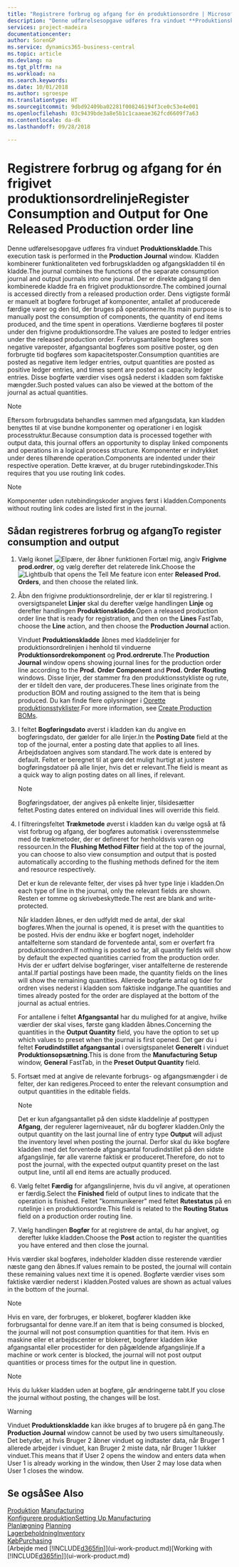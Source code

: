 ```yaml
---
title: "Registrere forbrug og afgang for én produktionsordre | Microsoft Docs"
description: "Denne udførelsesopgave udføres fra vinduet **Produktionskladde**. Kladden kombinerer funktionaliteten ved forbrugskladden og afgangskladden til én kladde. Der er direkte adgang til den kombinerede kladde fra en frigivet produktionsordre. Dens vigtigste formål er manuelt at bogføre forbruget af komponenter, antallet af producerede færdige varer og den tid, der bruges på operationerne."
services: project-madeira
documentationcenter: 
author: SorenGP
ms.service: dynamics365-business-central
ms.topic: article
ms.devlang: na
ms.tgt_pltfrm: na
ms.workload: na
ms.search.keywords: 
ms.date: 10/01/2018
ms.author: sgroespe
ms.translationtype: HT
ms.sourcegitcommit: 9dbd92409ba02281f008246194f3ce0c53e4e001
ms.openlocfilehash: 03c9439bde3a8e5b1c1caaeae362fcd6609f7a63
ms.contentlocale: da-dk
ms.lasthandoff: 09/28/2018

---
```

# <a name="register-consumption-and-output-for-one-released-production-order-line"></a><span data-ttu-id="4690a-106">Registrere forbrug og afgang for én frigivet produktionsordrelinje</span><span class="sxs-lookup"><span data-stu-id="4690a-106">Register Consumption and Output for One Released Production order line</span></span>
<span data-ttu-id="4690a-107">Denne udførelsesopgave udføres fra vinduet **Produktionskladde**.</span><span class="sxs-lookup"><span data-stu-id="4690a-107">This execution task is performed in the **Production Journal** window.</span></span> <span data-ttu-id="4690a-108">Kladden kombinerer funktionaliteten ved forbrugskladden og afgangskladden til én kladde.</span><span class="sxs-lookup"><span data-stu-id="4690a-108">The journal combines the functions of the separate consumption journal and output journals into one journal.</span></span> <span data-ttu-id="4690a-109">Der er direkte adgang til den kombinerede kladde fra en frigivet produktionsordre.</span><span class="sxs-lookup"><span data-stu-id="4690a-109">The combined journal is accessed directly from a released production order.</span></span> <span data-ttu-id="4690a-110">Dens vigtigste formål er manuelt at bogføre forbruget af komponenter, antallet af producerede færdige varer og den tid, der bruges på operationerne.</span><span class="sxs-lookup"><span data-stu-id="4690a-110">Its main purpose is to manually post the consumption of components, the quantity of end items produced, and the time spent in operations.</span></span> <span data-ttu-id="4690a-111">Værdierne bogføres til poster under den frigivne produktionsordre.</span><span class="sxs-lookup"><span data-stu-id="4690a-111">The values are posted to ledger entries under the released production order.</span></span> <span data-ttu-id="4690a-112">Forbrugsantallene bogføres som negative vareposter, afgangsantal bogføres som positive poster, og den forbrugte tid bogføres som kapacitetsposter.</span><span class="sxs-lookup"><span data-stu-id="4690a-112">Consumption quantities are posted as negative item ledger entries, output quantities are posted as positive ledger entries, and times spent are posted as capacity ledger entries.</span></span> <span data-ttu-id="4690a-113">Disse bogførte værdier vises også nederst i kladden som faktiske mængder.</span><span class="sxs-lookup"><span data-stu-id="4690a-113">Such posted values can also be viewed at the bottom of the journal as actual quantities.</span></span>  

> [!NOTE]  
>  <span data-ttu-id="4690a-114">Eftersom forbrugsdata behandles sammen med afgangsdata, kan kladden benyttes til at vise bundne komponenter og operationer i en logisk processtruktur.</span><span class="sxs-lookup"><span data-stu-id="4690a-114">Because consumption data is processed together with output data, this journal offers an opportunity to display linked components and operations in a logical process structure.</span></span> <span data-ttu-id="4690a-115">Komponenter er indrykket under deres tilhørende operation.</span><span class="sxs-lookup"><span data-stu-id="4690a-115">Components are indented under their respective operation.</span></span> <span data-ttu-id="4690a-116">Dette kræver, at du bruger rutebindingskoder.</span><span class="sxs-lookup"><span data-stu-id="4690a-116">This requires that you use routing link codes.</span></span>  

> [!NOTE]  
>  <span data-ttu-id="4690a-117">Komponenter uden rutebindingskoder angives først i kladden.</span><span class="sxs-lookup"><span data-stu-id="4690a-117">Components without routing link codes are listed first in the journal.</span></span>  

## <a name="to-register-consumption-and-output"></a><span data-ttu-id="4690a-118">Sådan registreres forbrug og afgang</span><span class="sxs-lookup"><span data-stu-id="4690a-118">To register consumption and output</span></span>  
1.  <span data-ttu-id="4690a-119">Vælg ikonet ![Elpære, der åbner funktionen Fortæl mig](media/ui-search/search_small.png "Fortæl mig, hvad du vil foretage dig"), angiv **Frigivne prod.ordrer**, og vælg derefter det relaterede link.</span><span class="sxs-lookup"><span data-stu-id="4690a-119">Choose the ![Lightbulb that opens the Tell Me feature](media/ui-search/search_small.png "Tell me what you want to do") icon enter **Released Prod. Orders**, and then choose the related link.</span></span>  
2.  <span data-ttu-id="4690a-120">Åbn den frigivne produktionsordrelinje, der er klar til registrering. I oversigtspanelet **Linjer** skal du derefter vælge handlingen **Linje** og derefter handlingen **Produktionskladde**.</span><span class="sxs-lookup"><span data-stu-id="4690a-120">Open a released production order line that is ready for registration, and then on the **Lines** FastTab, choose the **Line** action, and then choose the **Production Journal** action.</span></span>  

    <span data-ttu-id="4690a-121">Vinduet **Produktionskladde** åbnes med kladdelinjer for produktionsordrelinjen i henhold til vinduerne **Produktionsordrekomponent** og **Prod.ordrerute**.</span><span class="sxs-lookup"><span data-stu-id="4690a-121">The **Production Journal** window opens showing journal lines for the production order line according to the **Prod. Order Component** and **Prod. Order Routing** windows.</span></span> <span data-ttu-id="4690a-122">Disse linjer, der stammer fra den produktionsstykliste og rute, der er tildelt den vare, der produceres.</span><span class="sxs-lookup"><span data-stu-id="4690a-122">These lines originate from the production BOM and routing assigned to the item that is being produced.</span></span> <span data-ttu-id="4690a-123">Du kan finde flere oplysninger i [Oprette produktionsstyklister](production-how-to-create-routings.md).</span><span class="sxs-lookup"><span data-stu-id="4690a-123">For more information, see [Create Production BOMs](production-how-to-create-routings.md).</span></span>  

3.  <span data-ttu-id="4690a-124">I feltet **Bogføringsdato** øverst i kladden kan du angive en bogføringsdato, der gælder for alle linjer.</span><span class="sxs-lookup"><span data-stu-id="4690a-124">In the **Posting Date** field at the top of the journal, enter a posting date that applies to all lines.</span></span> <span data-ttu-id="4690a-125">Arbejdsdatoen angives som standard.</span><span class="sxs-lookup"><span data-stu-id="4690a-125">The work date is entered by default.</span></span> <span data-ttu-id="4690a-126">Feltet er beregnet til at gøre det muligt hurtigt at justere bogføringsdatoer på alle linjer, hvis det er relevant.</span><span class="sxs-lookup"><span data-stu-id="4690a-126">The field is meant as a quick way to align posting dates on all lines, if relevant.</span></span>  

    > [!NOTE]  
    >  <span data-ttu-id="4690a-127">Bogføringsdatoer, der angives på enkelte linjer, tilsidesætter feltet.</span><span class="sxs-lookup"><span data-stu-id="4690a-127">Posting dates entered on individual lines will override this field.</span></span>  

4.  <span data-ttu-id="4690a-128">I filtreringsfeltet **Trækmetode** øverst i kladden kan du vælge også at få vist forbrug og afgang, der bogføres automatisk i overensstemmelse med de trækmetoder, der er defineret for henholdsvis varen og ressourcen.</span><span class="sxs-lookup"><span data-stu-id="4690a-128">In the **Flushing Method Filter** field at the top of the journal, you can choose to also view consumption and output that is posted automatically according to the flushing methods defined for the item and resource respectively.</span></span>  

    <span data-ttu-id="4690a-129">Det er kun de relevante felter, der vises på hver type linje i kladden.</span><span class="sxs-lookup"><span data-stu-id="4690a-129">On each type of line in the journal, only the relevant fields are shown.</span></span> <span data-ttu-id="4690a-130">Resten er tomme og skrivebeskyttede.</span><span class="sxs-lookup"><span data-stu-id="4690a-130">The rest are blank and write-protected.</span></span>  

    <span data-ttu-id="4690a-131">Når kladden åbnes, er den udfyldt med de antal, der skal bogføres.</span><span class="sxs-lookup"><span data-stu-id="4690a-131">When the journal is opened, it is preset with the quantities to be posted.</span></span> <span data-ttu-id="4690a-132">Hvis der endnu ikke er bogført noget, indeholder antalfelterne som standard de forventede antal, som er overført fra produktionsordren.</span><span class="sxs-lookup"><span data-stu-id="4690a-132">If nothing is posted so far, all quantity fields will show by default the expected quantities carried from the production order.</span></span> <span data-ttu-id="4690a-133">Hvis der er udført delvise bogføringer, viser antalfelterne de resterende antal.</span><span class="sxs-lookup"><span data-stu-id="4690a-133">If partial postings have been made, the quantity fields on the lines will show the remaining quantities.</span></span> <span data-ttu-id="4690a-134">Allerede bogførte antal og tider for ordren vises nederst i kladden som faktiske indgange.</span><span class="sxs-lookup"><span data-stu-id="4690a-134">The quantities and times already posted for the order are displayed at the bottom of the journal as actual entries.</span></span>  

    <span data-ttu-id="4690a-135">For antallene i feltet **Afgangsantal** har du mulighed for at angive, hvilke værdier der skal vises, første gang kladden åbnes.</span><span class="sxs-lookup"><span data-stu-id="4690a-135">Concerning the quantities in the **Output Quantity** field, you have the option to set up which values to preset when the journal is first opened.</span></span> <span data-ttu-id="4690a-136">Det gør du i feltet **Forudindstillet afgangsantal** i oversigtspanelet **Generelt** i vinduet **Produktionsopsætning**.</span><span class="sxs-lookup"><span data-stu-id="4690a-136">This is done from the **Manufacturing Setup** window, **General** FastTab, in the **Preset Output Quantity** field.</span></span>

5.  <span data-ttu-id="4690a-137">Fortsæt med at angive de relevante forbrugs- og afgangsmængder i de felter, der kan redigeres.</span><span class="sxs-lookup"><span data-stu-id="4690a-137">Proceed to enter the relevant consumption and output quantities in the editable fields.</span></span>  

    > [!NOTE]  
    >  <span data-ttu-id="4690a-138">Det er kun afgangsantallet på den sidste kladdelinje af posttypen **Afgang**, der regulerer lagerniveauet, når du bogfører kladden.</span><span class="sxs-lookup"><span data-stu-id="4690a-138">Only the output quantity on the last journal line of entry type **Output** will adjust the inventory level when posting the journal.</span></span> <span data-ttu-id="4690a-139">Derfor skal du ikke bogføre kladden med det forventede afgangsantal forudindstillet på den sidste afgangslinje, før alle varerne faktisk er produceret.</span><span class="sxs-lookup"><span data-stu-id="4690a-139">Therefore, do not to post the journal, with the expected output quantity preset on the last output line, until all end items are actually produced.</span></span>  

6.  <span data-ttu-id="4690a-140">Vælg feltet **Færdig** for afgangslinjerne, hvis du vil angive, at operationen er færdig.</span><span class="sxs-lookup"><span data-stu-id="4690a-140">Select the **Finished** field of output lines to indicate that the operation is finished.</span></span> <span data-ttu-id="4690a-141">Feltet "kommunikerer" med feltet **Rutestatus** på en rutelinje i en produktionsordre.</span><span class="sxs-lookup"><span data-stu-id="4690a-141">This field is related to the **Routing Status** field on a production order routing line.</span></span>  
7.  <span data-ttu-id="4690a-142">Vælg handlingen **Bogfør** for at registrere de antal, du har angivet, og derefter lukke kladden.</span><span class="sxs-lookup"><span data-stu-id="4690a-142">Choose the **Post** action to register the quantities you have entered and then close the journal.</span></span>  

<span data-ttu-id="4690a-143">Hvis værdier skal bogføres, indeholder kladden disse resterende værdier næste gang den åbnes.</span><span class="sxs-lookup"><span data-stu-id="4690a-143">If values remain to be posted, the journal will contain these remaining values next time it is opened.</span></span> <span data-ttu-id="4690a-144">Bogførte værdier vises som faktiske værdier nederst i kladden.</span><span class="sxs-lookup"><span data-stu-id="4690a-144">Posted values are shown as actual values in the bottom of the journal.</span></span>  

> [!NOTE]  
>  <span data-ttu-id="4690a-145"> Hvis en vare, der forbruges, er blokeret, bogfører kladden ikke forbrugsantal for denne vare.</span><span class="sxs-lookup"><span data-stu-id="4690a-145">If an item that is being consumed is blocked, the journal will not post consumption quantities for that item.</span></span> <span data-ttu-id="4690a-146">Hvis en maskine eller et arbejdscenter er blokeret, bogfører kladden ikke afgangsantal eller procestider for den pågældende afgangslinje.</span><span class="sxs-lookup"><span data-stu-id="4690a-146">If a machine or work center is blocked, the journal will not post output quantities or process times for the output line in question.</span></span>  

> [!NOTE]  
>  <span data-ttu-id="4690a-147">Hvis du lukker kladden uden at bogføre, går ændringerne tabt.</span><span class="sxs-lookup"><span data-stu-id="4690a-147">If you close the journal without posting, the changes will be lost.</span></span>  

> [!WARNING]  
>  <span data-ttu-id="4690a-148">Vinduet **Produktionskladde** kan ikke bruges af to brugere på én gang.</span><span class="sxs-lookup"><span data-stu-id="4690a-148">The **Production Journal** window cannot be used by two users simultaneously.</span></span> <span data-ttu-id="4690a-149">Det betyder, at hvis Bruger 2 åbner vinduet og indtaster data, når Bruger 1 allerede arbejder i vinduet, kan Bruger 2 miste data, når Bruger 1 lukker vinduet.</span><span class="sxs-lookup"><span data-stu-id="4690a-149">This means that if User 2 opens the window and enters data when User 1 is already working in the window, then User 2 may lose data when User 1 closes the window.</span></span>  

## <a name="see-also"></a><span data-ttu-id="4690a-150">Se også</span><span class="sxs-lookup"><span data-stu-id="4690a-150">See Also</span></span>  
<span data-ttu-id="4690a-151">[Produktion](production-manage-manufacturing.md)  </span><span class="sxs-lookup"><span data-stu-id="4690a-151">[Manufacturing](production-manage-manufacturing.md)  </span></span>  
[<span data-ttu-id="4690a-152">Konfigurere produktion</span><span class="sxs-lookup"><span data-stu-id="4690a-152">Setting Up Manufacturing</span></span>](production-configure-production-processes.md)  
<span data-ttu-id="4690a-153">[Planlægning](production-planning.md)    </span><span class="sxs-lookup"><span data-stu-id="4690a-153">[Planning](production-planning.md)    </span></span>  
[<span data-ttu-id="4690a-154">Lagerbeholdning</span><span class="sxs-lookup"><span data-stu-id="4690a-154">Inventory</span></span>](inventory-manage-inventory.md)  
[<span data-ttu-id="4690a-155">Køb</span><span class="sxs-lookup"><span data-stu-id="4690a-155">Purchasing</span></span>](purchasing-manage-purchasing.md)  
<span data-ttu-id="4690a-156">[Arbejde med [!INCLUDE[d365fin](includes/d365fin_md.md)]](ui-work-product.md)</span><span class="sxs-lookup"><span data-stu-id="4690a-156">[Working with [!INCLUDE[d365fin](includes/d365fin_md.md)]](ui-work-product.md)</span></span>

